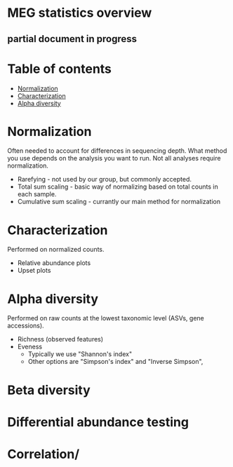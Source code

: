 # MEG statistics overview
## **partial document in progress**


# Table of contents
* [Normalization](#normalization)
* [Characterization](#characterization)
* [Alpha diversity](#alpha-diversity)


# Normalization
Often needed to account for differences in sequencing depth. What method you use depends on the analysis you want to run. Not all analyses require normalization.
* Rarefying - not used by our group, but commonly accepted. 
* Total sum scaling - basic way of normalizing based on total counts in each sample.
* Cumulative sum scaling - currantly our main method for normalization


# Characterization
Performed on normalized counts.

* Relative abundance plots
* Upset plots

# Alpha diversity
Performed on raw counts at the lowest taxonomic level (ASVs, gene accessions).
* Richness (observed features)
* Eveness 
  * Typically we use "Shannon's index"
  * Other options are "Simpson's index" and "Inverse Simpson", 


# Beta diversity


# Differential abundance testing


# Correlation/